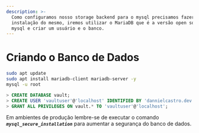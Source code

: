 ```yaml
---
description: >-
  Como configuramos nosso storage backend para o mysql precisamos fazer a
  instalação do mesmo, iremos utilizar o MariaDB que é a versão open source do
  mysql e criar um usuário e o banco.
---
```


# Criando o Banco de Dados

```sh
sudo apt update
sudo apt install mariadb-client mariadb-server -y
mysql -u root
```

```sql
> CREATE DATABASE vault;
> CREATE USER 'vaultuser'@'localhost' IDENTIFIED BY 'dannielcastro.dev';
> GRANT ALL PRIVILEGES ON vault.* TO 'vaultuser'@'localhost';
```

Em ambientes de produção lembre-se de executar o comando _**`mysql_secure_installation`**_ para aumentar a segurança do banco de dados.
